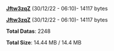 [**Jftw3zqZ**](/data/Jftw3zqZ.txt) (30/12/22 - 06:10)- 14117 bytes

[**Jftw3zqZ**](/data/Jftw3zqZ.txt) (30/12/22 - 06:10)- 14117 bytes

**Total Datas**: 2248

**Total Size**: 14.44 MB / 14.4 MB